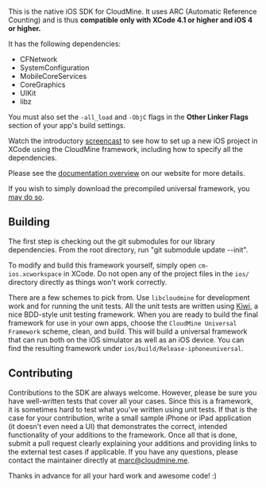 This is the native iOS SDK for CloudMine. It uses ARC (Automatic Reference Counting) and is thus **compatible only with XCode 4.1 or higher and iOS 4 or higher.**

It has the following dependencies:

* CFNetwork
* SystemConfiguration
* MobileCoreServices
* CoreGraphics
* UIKit
* libz

You must also set the `-all_load` and `-ObjC` flags in the **Other Linker Flags** section of your app's build settings.

Watch the introductory [screencast](http://cloudmine.me/developer_zone#ios/tutorials) to see how to set up a new iOS project in XCode using the CloudMine framework, including how to specify all the dependencies.

Please see the [documentation overview](http://cloudmine.me/developer_zone#ios/overview) on our website for more details.

If you wish to simply download the precompiled universal framework, you [may do so](https://github.com/cloudmine/cloudmine-ios/downloads).

Building
-----

The first step is checking out the git submodules for our library dependencies. From the root directory, run "git submodule update --init".

To modify and build this framework yourself, simply open `cm-ios.xcworkspace` in XCode. Do not open any of the project files in the `ios/` directory directly as things won't work correctly.

There are a few schemes to pick from. Use `libcloudmine` for development work and for running the unit tests. All the unit tests are written using [Kiwi](https://github.com/allending/Kiwi/wiki), a nice BDD-style unit testing framework. When you are ready to build the final framework for use in your own apps, choose the `CloudMine Universal Framework` scheme, clean, and build. This will build a universal framework that can run both on the iOS simulator as well as an iOS device. You can find the resulting framework under `ios/build/Release-iphoneuniversal`.

Contributing
-----

Contributions to the SDK are always welcome. However, please be sure you have well-written tests that cover all your cases. Since this is a framework, it is sometimes hard to test what you've written using unit tests. If that is the case for your contribution, write a small sample iPhone or iPad application (it doesn't even need a UI) that demonstrates the correct, intended functionality of your additions to the framework. Once all that is done, submit a pull request clearly explaining your additions and providing links to the external test cases if applicable. If you have any questions, please contact the maintainer directly at marc@cloudmine.me.

Thanks in advance for all your hard work and awesome code! :)
